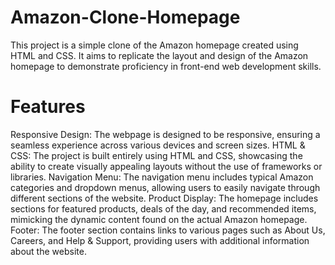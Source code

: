 # Amazon-Clone-Homepage
This project is a simple clone of the Amazon homepage created using HTML and CSS. It aims to replicate the layout and design of the Amazon homepage to demonstrate proficiency in front-end web development skills.

# Features
Responsive Design: The webpage is designed to be responsive, ensuring a seamless experience across various devices and screen sizes.
HTML & CSS: The project is built entirely using HTML and CSS, showcasing the ability to create visually appealing layouts without the use of frameworks or libraries.
Navigation Menu: The navigation menu includes typical Amazon categories and dropdown menus, allowing users to easily navigate through different sections of the website.
Product Display: The homepage includes sections for featured products, deals of the day, and recommended items, mimicking the dynamic content found on the actual Amazon homepage.
Footer: The footer section contains links to various pages such as About Us, Careers, and Help & Support, providing users with additional information about the website.

